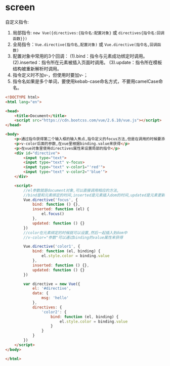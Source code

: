 # screen
自定义指令:

1. 局部指令: `new Vue({directives:{指令名:配置对象}`  或  `directives{指令名:回调函数}})`																
2. 全局指令：`Vue.directive(指令名,配置对象)` 或   `Vue.directive(指令名,回调函数)`
3. 配置对象中常用的3个回调：
    (1).bind：指令与元素成功绑定时调用。
    (2).inserted：指令所在元素被插入页面时调用。
    (3).update：指令所在模板结构被重新解析时调用。
4. 指令定义时不加v-，但使用时要加v-；
5. 指令名如果是多个单词，要使用kebab-case命名方式，不要用camelCase命名。



```html
<!DOCTYPE html>
<html lang="en">

<head>
    <title>Document</title>
    <script src="https://cdn.bootcss.com/vue/2.6.10/vue.js"></script>
</head>

<body>
    <p>通过指令获得第二个输入框的输入焦点,指令定义的focus方法,但是在调用的时候要添加v-既v-focus</p>
    <p>v-color后面的参数,在vue里根据binding.value来获得</p>
    <p>在vue对象里使用directives属性来设置局部的指令</p>
    <div id="directive">
        <input type="text">
        <input type="text" v-focus>
        <input type="text" v-color1="'red'">
        <input type="text" v-color2="'blue'">
    </div>

    <script>
        //el参数就是document对象,可以直接调用相应的方法,
        //bind是和元素绑定的时间,inserted是元素插入dom的时间,updated是元素更新的时间,焦点实在dom加载完成后才有的,所以要在inserted里绑定,bind里绑定无效
        Vue.directive('focus', {
            bind: function () {},
            inserted: function (el) {
                el.focus()
            },
            updated: function () {}
        })
        //color在元素绑定的时候就可以设置,然后一起插入到dom中
        //v-color="参数"可以通过binding的value属性来获得

        Vue.directive('color1', {
            bind: function (el, binding) {
                el.style.color = binding.value
            },
            inserted: function () {},
            updated: function () {}
        })

        var directive = new Vue({
            el: '#directive',
            data: {
                msg: 'hello'
            },
            directives: {
                'color2': {
                    bind: function (el, binding) {
                        el.style.color = binding.value
                    }
                }
            }
        })
    </script>
</body>

</html>
```
